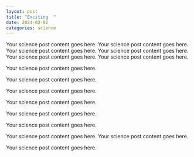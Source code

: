 ```yaml
---
layout: post
title: "Exciting  "
date: 2024-02-02
categories: science
---
```


Your science post content goes here.
Your science post content goes here.
Your science post content goes here.
Your science post content goes here.
Your science post content goes here.
Your science post content goes here.

Your science post content goes here.

Your science post content goes here.

Your science post content goes here.

Your science post content goes here.

Your science post content goes here.

Your science post content goes here.

Your science post content goes here.
Your science post content goes here.

Your science post content goes here.

